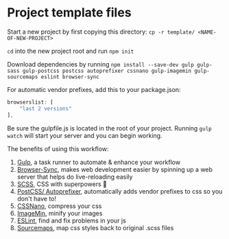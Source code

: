 # Project template files

Start a new project by first copying this directory:
```cp -r template/ <NAME-OF-NEW-PROJECT> ```

```cd``` into the new project root and run ```npm init```

Download dependencies by running 
```npm install --save-dev gulp gulp-sass gulp-postcss postcss autoprefixer cssnano gulp-imagemin gulp-sourcemaps eslint browser-sync```

For automatic vendor prefixes, add this to your package.json:
```javascript
browserslist: [
    "last 2 versions"
],
```

Be sure the gulpfile.js is located in the root of your project. Running ```gulp watch``` will start your server and you can begin working.

The benefits of using this workflow: 
1. [Gulp](https://gulpjs.com/), a task runner to automate & enhance your workflow
2. [Browser-Sync](https://browsersync.io/), makes web development easier by spinning up a web server that helps do live-reloading easily
3. [SCSS](https://sass-lang.com/), CSS with superpowers 🚀
4. [PostCSS/ Autoprefixer](https://github.com/postcss/autoprefixer), automatically adds vendor prefixes to css so you don't have to!
5. [CSSNano](https://cssnano.co/), compress your css
6. [ImageMin](https://github.com/sindresorhus/gulp-imagemin), minify your images
7. [ESLint](https://eslint.org/), find and fix problems in your js
8. [Sourcemaps](https://github.com/gulp-sourcemaps/gulp-sourcemaps), map css styles back to original .scss files
